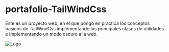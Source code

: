 ﻿# portafolio-TailWindCss

Este es un proyecto web, en el que pongo en practica los conceptos basicos de TailWindCss implementando las principales clases de utilidades e implementando un modo oscuro a la web.

![Logo](https://res.cloudinary.com/cede-o/image/upload/v1696076219/imagenes%20de%20repositorios/WhatsApp_Image_2023-09-30_at_5.09.29_AM_uptxge.jpg)
